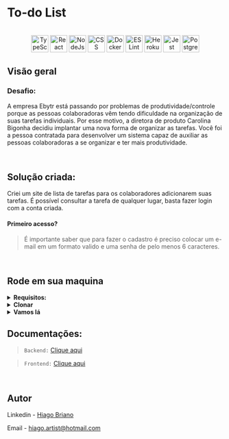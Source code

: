 # To-do List

<div align="center"><br>
  <img src="https://cdn.jsdelivr.net/gh/devicons/devicon/icons/typescript/typescript-plain.svg" alt="TypeScript" width="40" height="40"/>
  <img src="https://cdn.jsdelivr.net/gh/devicons/devicon/icons/react/react-original.svg" alt="React" width="40" height="40"/>
  <img src="https://cdn.jsdelivr.net/gh/devicons/devicon/icons/nodejs/nodejs-original.svg" alt="NodeJs" width="40" height="40"/>
  <img src="https://cdn.jsdelivr.net/gh/devicons/devicon/icons/css3/css3-original.svg" alt="CSS" width="40" height="40"/>
  <img src="https://cdn.jsdelivr.net/gh/devicons/devicon/icons/docker/docker-original.svg" alt="Docker" width="40" height="40"/>
  <img src="https://cdn.jsdelivr.net/gh/devicons/devicon/icons/eslint/eslint-original.svg" alt="ES Lint" width="40" height="40"/>
  <img src="https://cdn.jsdelivr.net/gh/devicons/devicon/icons/heroku/heroku-original-wordmark.svg" alt="Heroku" width="40" height="40"/>
  <img src="https://cdn.jsdelivr.net/gh/devicons/devicon/icons/jest/jest-plain.svg" alt="Jest" width="40" height="40"/>
  <img src="https://cdn.jsdelivr.net/gh/devicons/devicon/icons/postgresql/postgresql-plain-wordmark.svg" alt="PostgreSql" width="40" height="40"/>
</div>

## Visão geral

### Desafio:

A empresa Ebytr está passando por problemas de produtividade/controle porque as pessoas colaboradoras vêm tendo dificuldade na organização de suas tarefas individuais. Por esse motivo, a diretora de produto Carolina Bigonha decidiu implantar uma nova forma de organizar as tarefas.
Você foi a pessoa contratada para desenvolver um sistema capaz de auxiliar as pessoas colaboradoras a se organizar e ter mais produtividade.

<br />

## Solução criada:

Criei um site de lista de tarefas para os colaboradores adicionarem suas tarefas. É possível consultar a tarefa de qualquer lugar, basta fazer login com a conta criada.

#### Primeiro acesso?
> É importante saber que para fazer o cadastro é preciso colocar um e-mail em um formato valido e uma senha de pelo menos 6 caracteres.



<br />

## Rode em sua maquina

<details>
  <summary><b>Requisitos:</b></summary><br>

  - Ter o `Git` instalado em sua máquina;
  - Ter o `Node.js >= 14.17` instalado em sua máquina.
  - Ter o `PostgreSQL` instalado em sua máquina.
  
</details>

<details>
  <summary><b>Clonar</b></summary><br>

Para clonar o repositório usando HTTPS:

```
git clone https://github.com/HiagoBriano/to-do_list.git
```

Para clonar usando SSH:

```
git clone git@github.com:HiagoBriano/to-do_list.git
```
</details>

<details>
  <summary><b>Vamos lá</b></summary><br>
 
`Backend:`

Entre na pasta do projeto:

```
cd to-do_list/backend
```

Instale as dependências do projeto:

```
npm i
```

Crie um arquivo `.env` com as seguintes informações:

```
DATABASE_URL=postgresql://USER:PASSWORD@HOST:PORT/to-do_list
SECRET=super_senha
PORT=3001
```

Configure o Prisma:

```
npx prisma migrate dev
```

Inicie o projeto:

```
npm start
```
  
`Frontend:`
  
Entre na pasta do projeto:

```
cd to-do_list/frontend
```

Instale as dependencias:

```
npm install
```

Inicie o projeto:

```
npm start
```

Abra o link abaixo no navegador de sua preferencia:

```
http://localhost:3000/
```
</details>




## Documentações:

> `Backend:` [Clique aqui](https://github.com/HiagoBriano/to-do_list/blob/master/backend/README.md)

> `Frontend:` [Clique aqui](https://github.com/HiagoBriano/to-do_list/blob/master/frontend/README.md)

<br />

## Autor

Linkedin - [Hiago Briano](https://www.linkedin.com/in/hiago-briano/)

Email - hiago.artist@hotmail.com
